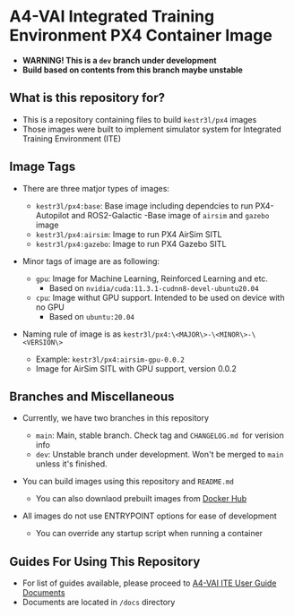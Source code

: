 # A4-VAI Integrated Training Environment PX4 Container Image

- **WARNING! This is a `dev` branch under development**
- **Build based on contents from this branch maybe unstable**

## What is this repository for?

- This is a repository containing files to build `kestr3l/px4` images
- Those images were built to implement simulator system for Integrated Training Environment (ITE)

## Image Tags

- There are three matjor types of images:
   - `kestr3l/px4:base`: Base image including dependcies to run PX4-Autopilot and ROS2-Galactic
      -Base image of `airsim` and `gazebo` image
   - `kestr3l/px4:airsim`: Image to run PX4 AirSim SITL
   - `kestr3l/px4:gazebo`: Image to run PX4 Gazebo SITL

- Minor tags of image are as following:
   - `gpu`: Image for Machine Learning, Reinforced Learning and etc.
      - Based on `nvidia/cuda:11.3.1-cudnn8-devel-ubuntu20.04`
   - `cpu`: Image withut GPU support. Intended to be used on device with no GPU
      - Based on `ubuntu:20.04`

- Naming rule of image is as `kestr3l/px4:\<MAJOR\>-\<MINOR\>-\<VERSION\>`
  - Example: `kestr3l/px4:airsim-gpu-0.0.2`
   - Image for AirSim SITL with GPU support, version 0.0.2

## Branches and Miscellaneous

- Currently, we have two branches in this repository
   - `main`: Main, stable branch. Check tag and `CHANGELOG.md `for verision info 
   - `dev`: Unstable branch under development. Won't be merged to `main` unless it's finished.

- You can build images using this repository and `README.md`
   - You can also downlaod prebuilt images from [Docker Hub](https://hub.docker.com/r/kestr3l/px4)
- All images do not use ENTRYPOINT options for ease of development
   - You can override any startup script when running a container

## Guides For Using This Repository

- For list of guides available, please proceed to [A4-VAI ITE User Guide Documents](docs/READNE.md)
- Documents are located in `/docs` directory